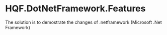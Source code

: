 # HQF.DotNetFramework.Features

The solution is to demostrate the changes of .netframework (Microsoft .Net Framework)

